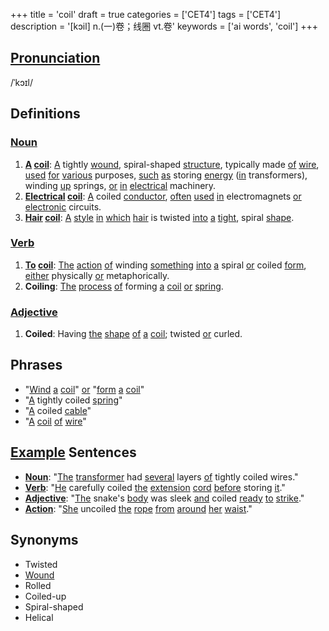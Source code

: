 +++
title = 'coil'
draft = true
categories = ['CET4']
tags = ['CET4']
description = '[kɔil] n.(一)卷；线圈 vt.卷'
keywords = ['ai words', 'coil']
+++

## [Pronunciation](/en/post/pronunciation/)
/ˈkɔɪl/

## Definitions
### [Noun](/en/post/noun/)
1. **[A](/en/post/a/) [coil](/en/post/coil/)**: [A](/en/post/a/) tightly [wound](/en/post/wound/), spiral-shaped [structure](/en/post/structure/), typically made [of](/en/post/of/) [wire](/en/post/wire/), [used](/en/post/used/) [for](/en/post/for/) [various](/en/post/various/) purposes, [such](/en/post/such/) [as](/en/post/as/) storing [energy](/en/post/energy/) ([in](/en/post/in/) transformers), winding [up](/en/post/up/) springs, [or](/en/post/or/) [in](/en/post/in/) [electrical](/en/post/electrical/) machinery.
2. **[Electrical](/en/post/electrical/) [coil](/en/post/coil/)**: [A](/en/post/a/) coiled [conductor](/en/post/conductor/), [often](/en/post/often/) [used](/en/post/used/) [in](/en/post/in/) electromagnets [or](/en/post/or/) [electronic](/en/post/electronic/) circuits.
3. **[Hair](/en/post/hair/) [coil](/en/post/coil/)**: [A](/en/post/a/) [style](/en/post/style/) [in](/en/post/in/) [which](/en/post/which/) [hair](/en/post/hair/) is twisted [into](/en/post/into/) [a](/en/post/a/) [tight](/en/post/tight/), spiral [shape](/en/post/shape/).

### [Verb](/en/post/verb/)
1. **[To](/en/post/to/) [coil](/en/post/coil/)**: [The](/en/post/the/) [action](/en/post/action/) [of](/en/post/of/) winding [something](/en/post/something/) [into](/en/post/into/) [a](/en/post/a/) spiral [or](/en/post/or/) coiled [form](/en/post/form/), [either](/en/post/either/) physically [or](/en/post/or/) metaphorically.
2. **Coiling**: [The](/en/post/the/) [process](/en/post/process/) [of](/en/post/of/) forming [a](/en/post/a/) [coil](/en/post/coil/) [or](/en/post/or/) [spring](/en/post/spring/).

### [Adjective](/en/post/adjective/)
1. **Coiled**: Having [the](/en/post/the/) [shape](/en/post/shape/) [of](/en/post/of/) [a](/en/post/a/) [coil](/en/post/coil/); twisted [or](/en/post/or/) curled.

## Phrases
- "[Wind](/en/post/wind/) [a](/en/post/a/) [coil](/en/post/coil/)" [or](/en/post/or/) "[form](/en/post/form/) [a](/en/post/a/) [coil](/en/post/coil/)"
- "[A](/en/post/a/) tightly coiled [spring](/en/post/spring/)"
- "[A](/en/post/a/) coiled [cable](/en/post/cable/)"
- "[A](/en/post/a/) [coil](/en/post/coil/) [of](/en/post/of/) [wire](/en/post/wire/)"

## [Example](/en/post/example/) Sentences
- **[Noun](/en/post/noun/)**: "[The](/en/post/the/) [transformer](/en/post/transformer/) had [several](/en/post/several/) layers [of](/en/post/of/) tightly coiled wires."
- **[Verb](/en/post/verb/)**: "[He](/en/post/he/) carefully coiled [the](/en/post/the/) [extension](/en/post/extension/) [cord](/en/post/cord/) [before](/en/post/before/) storing [it](/en/post/it/)."
- **[Adjective](/en/post/adjective/)**: "[The](/en/post/the/) snake's [body](/en/post/body/) was sleek [and](/en/post/and/) coiled [ready](/en/post/ready/) [to](/en/post/to/) [strike](/en/post/strike/)."
- **[Action](/en/post/action/)**: "[She](/en/post/she/) uncoiled [the](/en/post/the/) [rope](/en/post/rope/) [from](/en/post/from/) [around](/en/post/around/) [her](/en/post/her/) [waist](/en/post/waist/)."

## Synonyms
- Twisted
- [Wound](/en/post/wound/)
- Rolled
- Coiled-up
- Spiral-shaped
- Helical
